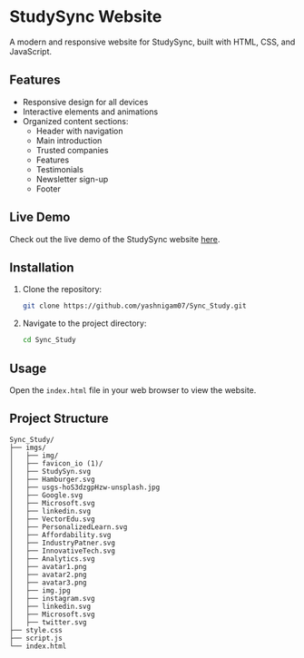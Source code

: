 # StudySync Website

A modern and responsive website for StudySync, built with HTML, CSS, and JavaScript.

## Features

- Responsive design for all devices
- Interactive elements and animations
- Organized content sections:
  - Header with navigation
  - Main introduction
  - Trusted companies
  - Features
  - Testimonials
  - Newsletter sign-up
  - Footer

## Live Demo

Check out the live demo of the StudySync website [here](https://yashnigam07.github.io/Sync_Study/).

## Installation

1. Clone the repository:
    ```bash
    git clone https://github.com/yashnigam07/Sync_Study.git
    ```
2. Navigate to the project directory:
    ```bash
    cd Sync_Study
    ```

## Usage

Open the `index.html` file in your web browser to view the website.

## Project Structure

```plaintext
Sync_Study/
├── imgs/
│   ├── img/
│   ├── favicon_io (1)/
│   ├── StudySyn.svg
│   ├── Hamburger.svg
│   ├── usgs-hoS3dzgpHzw-unsplash.jpg
│   ├── Google.svg
│   ├── Microsoft.svg
│   ├── linkedin.svg
│   ├── VectorEdu.svg
│   ├── PersonalizedLearn.svg
│   ├── Affordability.svg
│   ├── IndustryPatner.svg
│   ├── InnovativeTech.svg
│   ├── Analytics.svg
│   ├── avatar1.png
│   ├── avatar2.png
│   ├── avatar3.png
│   ├── img.jpg
│   ├── instagram.svg
│   ├── linkedin.svg
│   ├── Microsoft.svg
│   ├── twitter.svg
├── style.css
├── script.js
└── index.html

